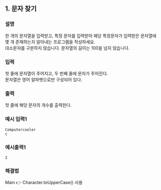 ## 1. 문자 찾기
  
### 설명  
한 개의 문자열을 입력받고, 특정 문자를 입력받아 해당 특정문자가 입력받은 문자열에 몇 개 존재하는지 알아내는 프로그램을 작성하세요.  
대소문자를 구분하지 않습니다. 문자열의 길이는 100을 넘지 않습니다.  
  
### 입력  
첫 줄에 문자열이 주어지고, 두 번째 줄에 문자가 주어진다.  
문자열은 영어 알파벳으로만 구성되어 있다.  
  
### 출력  
첫 줄에 해당 문자의 개수를 출력한다.  

### 예시 입력1  

```
Computercooler
c
```  

### 예시출력1  

```
2
```  
  
### 해결법    
Main 👉 Character.toUpperCase() 사용